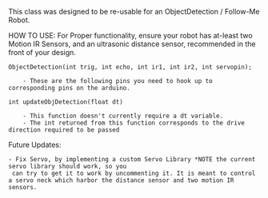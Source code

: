 This class was designed to be re-usable for an ObjectDetection / Follow-Me Robot.

HOW TO USE:
    For Proper functionality, ensure your robot has at-least two Motion IR Sensors, and an
     ultrasonic distance sensor, recommended in the front of your design.

   	ObjectDetection(int trig, int echo, int ir1, int ir2, int servopin);

        - These are the following pins you need to hook up to corresponding pins on the arduino.
    
    int updateObjDetection(float dt)

        - This function doesn't currently require a dt variable. 
        - The int returned from this function corresponds to the drive direction required to be passed

Future Updates:

    - Fix Servo, by implementing a custom Servo Library *NOTE the current servo library should work, so you 
     can try to get it to work by uncommenting it. It is meant to control a servo neck which harbor the distance sensor and two motion IR sensors.
